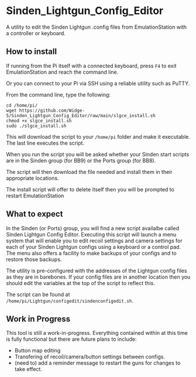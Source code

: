 # Sinden_Lightgun_Config_Editor
A utility to edit the Sinden Lightgun .config files from EmulationStation with a controller or keyboard.

## How to install
If running from the Pi itself with a connected keyboard, press `F4` to exit EmulationStation and reach the command line.

Or you can connect to your Pi via SSH using a reliable utility such as PuTTY.

From the command line, type the following:
```
cd /home/pi/
wget https://github.com/Widge-5/Sinden_Lightgun_Config_Editor/raw/main/slgce_install.sh
chmod +x slgce_install.sh
sudo ./slgce_install.sh
```
This will download the script to your `/home/pi` folder and make it executable. The last line executes the script.

When you run the script you will be asked whether your Sinden start scripts are in the Sinden group (for BB9) or the Ports group (for BB8).

The script will then download the file needed and install them in their appropriate locations.

The install script will offer to delete itself then you will be prompted to restart EmulationStation

## What to expect
In the Sinden (or Ports) group, you will find a new script availalbe called Sinden Lightgun Config Editor.  Executing this script will launch a menu system that will enable you to edit recoil settings and camera settings for each of your Sinden Lightgun configs using a keyboard or a control pad.  The menu also offers a facility to make backups of your configs and to restore those backups.

The utility is pre-configured with the addresses of the Lightgun config files as they are in barebones.  If your config files are in another location then you should edit the variables at the top of the script to reflect this.

The script can be found at `/home/pi/Lightgun/configedit/sindenconfigedit.sh`.

## Work in Progress
This tool is still a work-in-progress.  Everything contained within at this time is fully functional but there are future plans to include:
- Button map editing
- Transfering of recoil/camera/button settings between configs.
- (need to) add a reminder message to restart the guns for changes to take effect.
